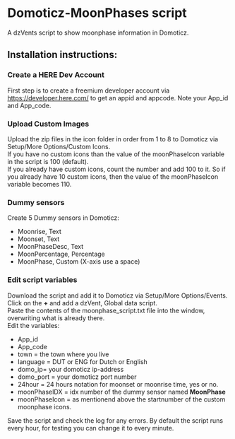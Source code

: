 # Domoticz-MoonPhases script
A dzVents script to show moonphase information in Domoticz.
## Installation instructions:

### Create a HERE Dev Account 
First step is to create a freemium developer account via https://developer.here.com/ to get an appid and appcode.
Note your App_id and App_code.

### Upload Custom Images
Upload the zip files in the icon folder in order from 1 to 8 to Domoticz via Setup/More Options/Custom Icons.<br>
If you have no custom icons than the value of the moonPhaseIcon variable in the script is 100 (default).<br>
If you already have custom icons, count the number and add 100 to it. So if you already have 10 custom icons, then the value of the moonPhaseIcon variable becomes 110.

### Dummy sensors
Create 5 Dummy sensors in Domoticz:
- Moonrise, Text
- Moonset, Text
- MoonPhaseDesc, Text
- MoonPercentage, Percentage
- MoonPhase, Custom (X-axis use a space)

### Edit script variables
Download the script and add it to Domoticz via Setup/More Options/Events. Click on the <b>+</b> and add a dzVent, Global data script.<br>
Paste the contents of the moonphase_script.txt file into the window, overwriting what is already there.<br>
Edit the variables:<br>
- App_id
- App_code
- town = the town where you live
- language = DUT or ENG for Dutch or English
- domo_ip= your domoticz ip-address
- domo_port = your domoticz port number
- 24hour = 24 hours notation for moonset or moonrise time, yes or no.
- moonPhaseIDX = idx number of the dummy sensor named <b>MoonPhase</b>
- moonPhaseIcon = as mentionend above the startnumber of the custom moonphase icons.

Save the script and check the log for any errors. By default the script runs every hour, for testing you can change it to every minute.
